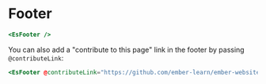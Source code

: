 # Footer

```handlebars
<EsFooter />
```

You can also add a "contribute to this page" link in the footer by passing `@contributeLink`:

```handlebars
<EsFooter @contributeLink="https://github.com/ember-learn/ember-website" />
```
